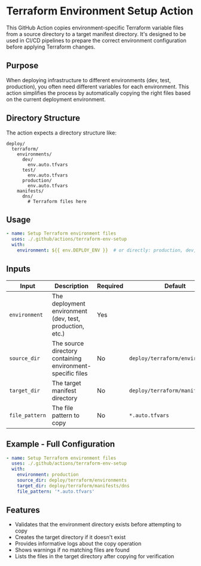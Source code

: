 # Terraform Environment Setup Action

This GitHub Action copies environment-specific Terraform variable files from a source directory to a target manifest directory. It's designed to be used in CI/CD pipelines to prepare the correct environment configuration before applying Terraform changes.

## Purpose

When deploying infrastructure to different environments (dev, test, production), you often need different variables for each environment. This action simplifies the process by automatically copying the right files based on the current deployment environment.

## Directory Structure

The action expects a directory structure like:

```
deploy/
  terraform/
    environments/
      dev/
        env.auto.tfvars
      test/
        env.auto.tfvars
      production/
        env.auto.tfvars
    manifests/
      dns/
        # Terraform files here
```

## Usage

```yaml
- name: Setup Terraform environment files
  uses: ./.github/actions/terraform-env-setup
  with:
    environment: ${{ env.DEPLOY_ENV }}  # or directly: production, dev, etc.
```

## Inputs

| Input | Description | Required | Default |
|-------|-------------|----------|---------|
| `environment` | The deployment environment (dev, test, production, etc.) | Yes | |
| `source_dir` | The source directory containing environment-specific files | No | `deploy/terraform/environments` |
| `target_dir` | The target manifest directory | No | `deploy/terraform/manifests/dns` |
| `file_pattern` | The file pattern to copy | No | `*.auto.tfvars` |

## Example - Full Configuration

```yaml
- name: Setup Terraform environment files
  uses: ./.github/actions/terraform-env-setup
  with:
    environment: production
    source_dir: deploy/terraform/environments
    target_dir: deploy/terraform/manifests/dns
    file_pattern: '*.auto.tfvars'
```

## Features

- Validates that the environment directory exists before attempting to copy
- Creates the target directory if it doesn't exist
- Provides informative logs about the copy operation
- Shows warnings if no matching files are found
- Lists the files in the target directory after copying for verification 